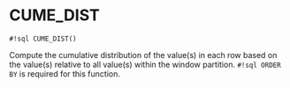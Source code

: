 # CUME_DIST
`#!sql CUME_DIST()`

Compute the cumulative distribution of the value(s) in each row based on the value(s) relative to all value(s)
within the window partition. `#!sql ORDER BY` is required for this function.


